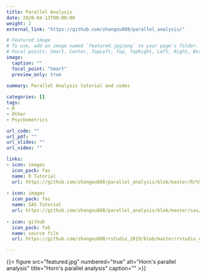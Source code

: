 ```yaml
---
title: Parallel Analysis
date: 2020-04-13T00:00:00
weight: 2
external_link: "https://github.com/zhangou888/parallel_analysis/"

# Featured image
# To use, add an image named `featured.jpg/png` to your page's folder.
# Focal points: Smart, Center, TopLeft, Top, TopRight, Left, Right, BottomLeft, Bottom, BottomRight.
image:
  caption: ""
  focal_point: "Smart"
  preview_only: true
  
summary: Parallel Analysis tutorial and codes 

categories: []
tags:
- R
- Other
- Psychometrics

url_code: ""
url_pdf: ""
url_slides: ""
url_video: ""

links:
- icon: images
  icon_pack: fas
  name: R Tutorial
  url: https://github.com/zhangou888/parallel_analysis/blob/master/R/%5BR_Tutorial%5D_FactorAnalysis.pdf
  
- icon: images
  icon_pack: fas
  name: SAS Tutorial
  url: https://github.com/zhangou888/parallel_analysis/blob/master/sas/%5Bsas%5Ddetermine_the_dimensionality_of_data_macro_for_parallel_analysis.pdf
  
- icon: github
  icon_pack: fab
  name: source file
  url: https://github.com/zhangou888/rstudio_2019/blob/master/rstudio_conf_notes.Rmd

---
```



{{< figure src="featured.jpg" numbered="true" alt="Horn's parallel analysis" title="Horn's parallel analysis"
caption="" >}}
